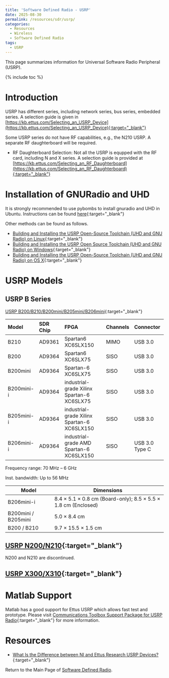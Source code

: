```yaml
---
title: 'Software Defined Radio - USRP'
date: 2025-08-30
permalink: /resources/sdr/usrp/
categories:
  - Resources
  - Wireless  
  - Software Defined Radio
tags:
  - USRP
---
```


This page summarizes information for Universal Software Radio Peripheral (USRP).

{% include toc %}

# Introduction
USRP has different series, including network series, bus series, embedded series. A selection guide is given in [https://kb.ettus.com/Selecting_an_USRP_Device](https://kb.ettus.com/Selecting_an_USRP_Device){:target="_blank"}

Some USRP series do not have RF capabilities, e.g., the N210 USRP. A separate RF daughterboard will be required.
* RF Daughterboard Selection: Not all the USRP is equpped with the RF card, including N and X series. A selection guide is provided at [https://kb.ettus.com/Selecting_an_RF_Daughterboard](https://kb.ettus.com/Selecting_an_RF_Daughterboard){:target="_blank"}

# Installation of GNURadio and UHD
It is strongly recommended to use pybombs to install gnuradio and UHD in Ubuntu. Instructions can be found [here](https://www.gnuradio.org/blog/2016-06-19-pybombs-the-what-the-how-and-the-why/){:target="_blank"}

Other methods can be found as follows.
* [Building and Installing the USRP Open-Source Toolchain (UHD and GNU Radio) on Linux](https://kb.ettus.com/Building_and_Installing_the_USRP_Open-Source_Toolchain_(UHD_and_GNU_Radio)_on_Linux){:target="_blank"}
* [Building and Installing the USRP Open Source Toolchain (UHD and GNU Radio) on Windows](https://kb.ettus.com/Building_and_Installing_the_USRP_Open_Source_Toolchain_(UHD_and_GNU_Radio)_on_Windows){:target="_blank"}
* [Building and Installing the USRP Open-Source Toolchain (UHD and GNU Radio) on OS X](https://kb.ettus.com/Building_and_Installing_the_USRP_Open-Source_Toolchain_(UHD_and_GNU_Radio)_on_OS_X){:target="_blank"}

# USRP Models
## USRP B Series

[USRP B200/B210/B200mini/B205mini/B206mini](https://kb.ettus.com/B200/B210/B200mini/B205mini/B206mini){:target="_blank"}

| Model      | SDR Chip   | FPGA                                        | Channels   | Connector      |
|:-----------|:-----------|:--------------------------------------------|:-----------|:---------------|
| B210       | AD9361     | Spartan6 XC6SLX150                          | MIMO       | USB 3.0        |
| B200       | AD9364     | Spartan6 XC6SLX75                           | SISO       | USB 3.0        |
| B200mini   | AD9364     | Spartan-6 XC6SLX75                          | SISO       | USB 3.0        |
| B200mini-i | AD9364     | industrial-grade Xilinx Spartan-6 XC6SLX75  | SISO       | USB 3.0        |
| B205mini-i | AD9364     | industrial-grade Xilinx Spartan-6 XC6SLX150 | SISO       | USB 3.0        |
| B206mini-i | AD9364     | industrial-grade AMD Spartan-6 XC6SLX150    | SISO       | USB 3.0 Type C |

Frequency range: 70 MHz – 6 GHz

Inst. bandwidth: Up to 56 MHz

| Model             | Dimensions                                             |
|-------------------|--------------------------------------------------------|
| B206mini-i        | 8.4 × 5.1 × 0.8 cm (Board-only); 8.5 × 5.5 × 1.8 cm (Enclosed) |
| B200mini / B205mini | 5.0 × 8.4 cm                                          |
| B200 / B210       | 9.7 × 15.5 × 1.5 cm                                    |

 
 


## [USRP N200/N210](https://kb.ettus.com/N200/N210){:target="_blank"}
N200 and N210 are discontinued.

## [USRP X300/X310](https://kb.ettus.com/X300/X310){:target="_blank"}

# Matlab Support
Matlab has a good support for Ettus USRP which allows fast test and prototype. Please visit [Communications Toolbox Support Package for USRP Radio](https://uk.mathworks.com/help/supportpkg/usrpradio/index.html){:target="_blank"} for more information.


# Resources
* [What Is the Difference between NI and Ettus Research USRP Devices?](https://www.ni.com/en-gb/innovations/white-papers/19/what-is-the-difference-between-ni-and-ettus-usrps.html){:target="_blank"}


Return to the Main Page of [Software Defined Radio](/resources/sdr/).





